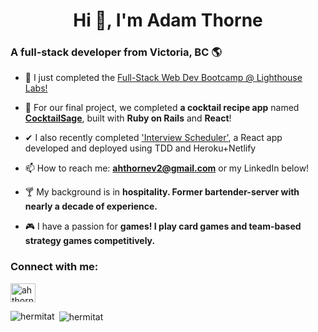 <h1 align="center">Hi 👋, I'm Adam Thorne</h1>
<h3>A full-stack developer from Victoria, BC 🌎</h3>


- 🔭 I just completed the [Full-Stack Web Dev Bootcamp @ Lighthouse Labs!](https://www.lighthouselabs.ca/en/web-development-bootcamp)

- 🌱 For our final project, we completed **a cocktail recipe app** named [**CocktailSage**](https://github.com/hermitAT/react-sage), built with **Ruby on Rails** and **React**!

- ✔ I also recently completed ['Interview Scheduler'](https://gracious-benz-e196c3.netlify.app/), a React app developed and deployed using TDD and Heroku+Netlify

- 📫 How to reach me: **ahthornev2@gmail.com** or my LinkedIn below!

- 🍸 My background is in **hospitality. Former bartender-server with nearly a decade of experience.**

- 🎮 I have a passion for **games! I play card games and team-based strategy games competitively.**

<h3 align="left">Connect with me:</h3>
<p align="left">
<a href="https://www.linkedin.com/in/ahthornev2/" target="blank"><img align="center" src="https://cdn.jsdelivr.net/npm/simple-icons@3.0.1/icons/linkedin.svg" alt="ahthornev2" height="30" width="40" /></a>
</p>

<p><img align="left" src="https://github-readme-stats.vercel.app/api/top-langs?username=hermitat&show_icons=true&locale=en&theme=tokyonight" alt="hermitat" /></p>


<p>&nbsp;<img align="center" src="https://github-readme-stats.vercel.app/api?username=hermitat&show_icons=true&theme=tokyonight&locale=en" alt="hermitat" /></p>

